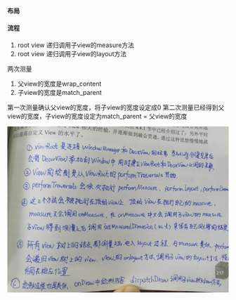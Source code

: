 #### 布局

#### 流程

1. root view 递归调用子view的measure方法
2. root view 递归调用子view的layout方法


两次测量
1. 父view的宽度是wrap_content
2. 子view的宽度是match_parent

第一次测量确认父view的宽度，将子view的宽度设定成0
第二次测量已经得到父view的宽度，子view的宽度设定为match_parent = 父view的宽度

![view 的测量](./view%20的测量.jpg)
